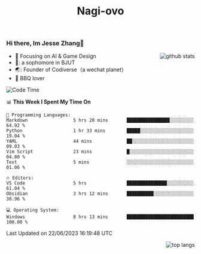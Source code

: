 

<!--
**Nagi-ovo/Nagi-ovo** is a ✨ _special_ ✨ repository because its `README.md` (this file) appears on your GitHub profile.

Here are some ideas to get you started:

- 🔭 I’m currently working on ...
- 🌱 I’m currently learning ...
- 👯 I’m looking to collaborate on ...
- 🤔 I’m looking for help with ...
- 💬 Ask me about ...
- 📫 How to reach me: ...
- 😄 Pronouns: ...
- ⚡ Fun fact: ...
-->
<h1 align="center">Nagi-ovo</h3>


<br />

 ### Hi there, Im Jesse Zhang👋

<img align='right' src="https://github-readme-stats-git-main-nagi-ovo.vercel.app/api?username=Nagi-ovo&count_private=true&show_icons=true&theme=dracula&hide_title=true" alt="github stats" />

- :orange_book: Focusing on AI & Game Design
- 🔬: a sophomore in BJUT
- 🌏: Founder of Codiverse（a wechat planet）
- :meat_on_bone: BBQ lover 


<!--START_SECTION:waka-->
![Code Time](http://img.shields.io/badge/Code%20Time-32%20hrs%2012%20mins-blue)

📊 **This Week I Spent My Time On** 

```text
💬 Programming Languages: 
Markdown                 5 hrs 20 mins       ████████████████░░░░░░░░░   64.92 % 
Python                   1 hr 33 mins        █████░░░░░░░░░░░░░░░░░░░░   19.04 % 
YAML                     44 mins             ██░░░░░░░░░░░░░░░░░░░░░░░   09.03 % 
Vim Script               23 mins             █░░░░░░░░░░░░░░░░░░░░░░░░   04.80 % 
Text                     5 mins              ░░░░░░░░░░░░░░░░░░░░░░░░░   01.06 % 

🔥 Editors: 
VS Code                  5 hrs               ███████████████░░░░░░░░░░   61.04 % 
Obsidian                 3 hrs 12 mins       ██████████░░░░░░░░░░░░░░░   38.96 % 

💻 Operating System: 
Windows                  8 hrs 13 mins       █████████████████████████   100.00 % 
```


 Last Updated on 22/06/2023 16:19:48 UTC
<!--END_SECTION:waka-->


<img align='right' src='https://github-readme-stats-git-main-nagi-ovo.vercel.app/api/top-langs/?username=Nagi-ovo&layout=compact' alt='top langs' />
<br />



